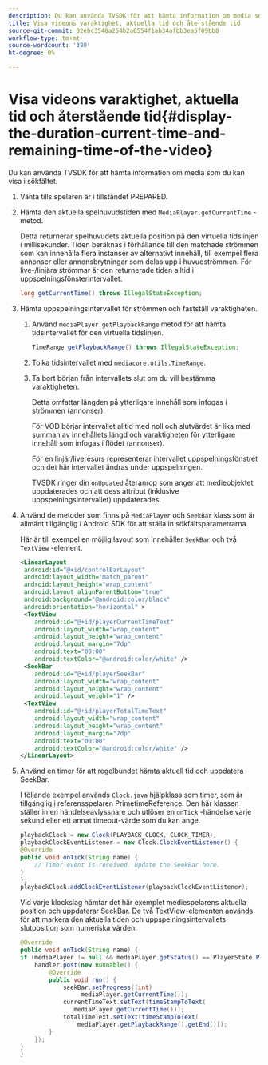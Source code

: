 ```yaml
---
description: Du kan använda TVSDK för att hämta information om media som du kan visa i sökfältet.
title: Visa videons varaktighet, aktuella tid och återstående tid
source-git-commit: 02ebc3548a254b2a6554f1ab34afbb3ea5f09bb8
workflow-type: tm+mt
source-wordcount: '380'
ht-degree: 0%

---
```


# Visa videons varaktighet, aktuella tid och återstående tid{#display-the-duration-current-time-and-remaining-time-of-the-video}

Du kan använda TVSDK för att hämta information om media som du kan visa i sökfältet.

1. Vänta tills spelaren är i tillståndet PREPARED.
1. Hämta den aktuella spelhuvudstiden med `MediaPlayer.getCurrentTime` -metod.

   Detta returnerar spelhuvudets aktuella position på den virtuella tidslinjen i millisekunder. Tiden beräknas i förhållande till den matchade strömmen som kan innehålla flera instanser av alternativt innehåll, till exempel flera annonser eller annonsbrytningar som delas upp i huvudströmmen. För live-/linjära strömmar är den returnerade tiden alltid i uppspelningsfönsterintervallet.

   ```java
   long getCurrentTime() throws IllegalStateException;
   ```

1. Hämta uppspelningsintervallet för strömmen och fastställ varaktigheten.
   1. Använd `mediaPlayer.getPlaybackRange` metod för att hämta tidsintervallet för den virtuella tidslinjen.

      ```java
      TimeRange getPlaybackRange() throws IllegalStateException;
      ```

   1. Tolka tidsintervallet med `mediacore.utils.TimeRange`.
   1. Ta bort början från intervallets slut om du vill bestämma varaktigheten.

      Detta omfattar längden på ytterligare innehåll som infogas i strömmen (annonser).

      För VOD börjar intervallet alltid med noll och slutvärdet är lika med summan av innehållets längd och varaktigheten för ytterligare innehåll som infogas i flödet (annonser).

      För en linjär/liveresurs representerar intervallet uppspelningsfönstret och det här intervallet ändras under uppspelningen.

      TVSDK ringer din `onUpdated` återanrop som anger att medieobjektet uppdaterades och att dess attribut (inklusive uppspelningsintervallet) uppdaterades.

1. Använd de metoder som finns på `MediaPlayer` och `SeekBar` klass som är allmänt tillgänglig i Android SDK för att ställa in sökfältsparametrarna.

   Här är till exempel en möjlig layout som innehåller `SeekBar` och två `TextView` -element.

   ```xml
   <LinearLayout 
    android:id="@+id/controlBarLayout" 
    android:layout_width="match_parent" 
    android:layout_height="wrap_content" 
    android:layout_alignParentBottom="true" 
    android:background="@android:color/black" 
    android:orientation="horizontal" > 
    <TextView 
       android:id="@+id/playerCurrentTimeText" 
       android:layout_width="wrap_content" 
       android:layout_height="wrap_content" 
       android:layout_margin="7dp" 
       android:text="00:00" 
       android:textColor="@android:color/white" /> 
    <SeekBar 
       android:id="@+id/playerSeekBar" 
       android:layout_width="wrap_content" 
       android:layout_height="wrap_content" 
       android:layout_weight="1" /> 
    <TextView 
       android:id="@+id/playerTotalTimeText" 
       android:layout_width="wrap_content" 
       android:layout_height="wrap_content" 
       android:layout_margin="7dp" 
       android:text="00:00" 
       android:textColor="@android:color/white" /> 
   </LinearLayout>
   ```

1. Använd en timer för att regelbundet hämta aktuell tid och uppdatera SeekBar.

   I följande exempel används `Clock.java` hjälpklass som timer, som är tillgänglig i referensspelaren PrimetimeReference. Den här klassen ställer in en händelseavlyssnare och utlöser en `onTick` -händelse varje sekund eller ett annat timeout-värde som du kan ange.

   ```java
   playbackClock = new Clock(PLAYBACK_CLOCK, CLOCK_TIMER); 
   playbackClockEventListener = new Clock.ClockEventListener() { 
   @Override 
   public void onTick(String name) { 
       // Timer event is received. Update the SeekBar here. 
   } 
   }; 
   playbackClock.addClockEventListener(playbackClockEventListener);
   ```

   Vid varje klockslag hämtar det här exemplet mediespelarens aktuella position och uppdaterar SeekBar. De två TextView-elementen används för att markera den aktuella tiden och uppspelningsintervallets slutposition som numeriska värden.

   ```java
   @Override 
   public void onTick(String name) { 
   if (mediaPlayer != null && mediaPlayer.getStatus() == PlayerState.PLAYING) { 
       handler.post(new Runnable() { 
           @Override 
           public void run() { 
               seekBar.setProgress((int)  
                    mediaPlayer.getCurrentTime()); 
               currentTimeText.setText(timeStampToText( 
                  mediaPlayer.getCurrentTime())); 
               totalTimeText.setText(timeStampToText( 
                   mediaPlayer.getPlaybackRange().getEnd())); 
           } 
       }); 
   } 
   }
   ```
